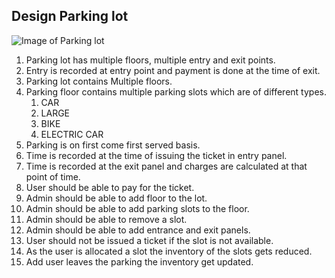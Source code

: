 ## Design Parking lot

![Image of Parking lot](https://upload.wikimedia.org/wikipedia/commons/thumb/6/63/Subterranean_parking_lot.jpg/2880px-Subterranean_parking_lot.jpg)

1. Parking lot has multiple floors, multiple entry and exit points.
2. Entry is recorded at entry point and payment is done at the time of exit.
3. Parking lot contains Multiple floors. 
4. Parking floor contains multiple parking slots which are of different types.
   1. CAR 
   2. LARGE 
   3. BIKE 
   4. ELECTRIC CAR
5. Parking is on first come first served basis. 
6. Time is recorded at the time of issuing the ticket in entry panel. 
7. Time is recorded at the exit panel and charges are calculated at that point of time. 
8. User should be able to pay for the ticket. 
9. Admin should be able to add floor to the lot. 
10. Admin should be able to add parking slots to the floor. 
11. Admin should be able to remove a slot. 
12. Admin should be able to add entrance and exit panels. 
13. User should not be issued a ticket if the slot is not available. 
14. As the user is allocated a slot the inventory of the slots gets reduced. 
15. Add user leaves the parking the inventory get updated.
